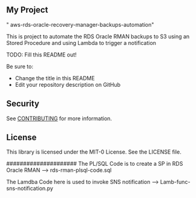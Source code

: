 ## My Project
" aws-rds-oracle-recovery-manager-backups-automation"

This is project to automate the RDS Oracle RMAN backups to S3 using an Stored Procedure 
and using Lambda to trigger a notification

TODO: Fill this README out!

Be sure to:

* Change the title in this README
* Edit your repository description on GitHub

## Security

See [CONTRIBUTING](CONTRIBUTING.md#security-issue-notifications) for more information.

## License

This library is licensed under the MIT-0 License. See the LICENSE file.

#####################
The PL/SQL Code is to create a SP in RDS Oracle RMAN --> rds-rman-plsql-code.sql

The Lamdba Code here is used to invoke SNS notification --> Lamb-func-sns-notification.py

